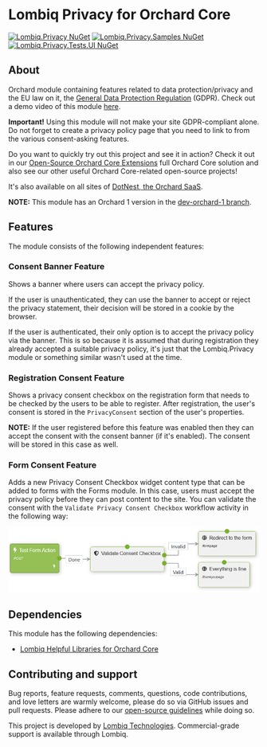 # Lombiq Privacy for Orchard Core



[![Lombiq.Privacy NuGet](https://img.shields.io/nuget/v/Lombiq.Privacy?label=Lombiq.Privacy)](https://www.nuget.org/packages/Lombiq.Privacy/)
[![Lombiq.Privacy.Samples NuGet](https://img.shields.io/nuget/v/Lombiq.Privacy.Samples?label=Lombiq.Privacy.Samples)](https://www.nuget.org/packages/Lombiq.Privacy.Samples/)
[![Lombiq.Privacy.Tests.UI NuGet](https://img.shields.io/nuget/v/Lombiq.Privacy.Tests.UI?label=Lombiq.Privacy.Tests.UI)](https://www.nuget.org/packages/Lombiq.Privacy.Tests.UI/)


## About

Orchard module containing features related to data protection/privacy and the EU law on it, the [General Data Protection Regulation](http://eur-lex.europa.eu/legal-content/EN/TXT/?qid=1462439808430&uri=CELEX:32016R0679) (GDPR). Check out a demo video of this module [here](https://www.youtube.com/watch?v=GnyYL9Zdo8Q).

**Important!** Using this module will not make your site GDPR-compliant alone. Do not forget to create a privacy policy page that you need to link to from the various consent-asking features.

Do you want to quickly try out this project and see it in action? Check it out in our [Open-Source Orchard Core Extensions](https://github.com/Lombiq/Open-Source-Orchard-Core-Extensions) full Orchard Core solution and also see our other useful Orchard Core-related open-source projects!

It's also available on all sites of [DotNest, the Orchard SaaS](https://dotnest.com/).

**NOTE:** This module has an Orchard 1 version in the [dev-orchard-1 branch](https://github.com/Lombiq/Orchard-Privacy/tree/dev-orchard-1).


## Features

The module consists of the following independent features:


### Consent Banner Feature

Shows a banner where users can accept the privacy policy. 

If the user is unauthenticated, they can use the banner to accept or reject the privacy statement, their decision will be stored in a cookie by the browser. 

If the user is authenticated, their only option is to accept the privacy policy via the banner. This is so because it is assumed that during registration they already accepted a suitable privacy policy, it's just that the Lombiq.Privacy module or something similar wasn't used at the time.


### Registration Consent Feature

Shows a privacy consent checkbox on the registration form that needs to be checked by the users to be able to register. After registration, the user's consent is stored in the `PrivacyConsent` section of the user's properties.

**NOTE:** If the user registered before this feature was enabled then they can accept the consent with the consent banner (if it's enabled). The consent will be stored in this case as well. 


### Form Consent Feature

Adds a new Privacy Consent Checkbox widget content type that can be added to forms with the Forms module. In this case, users must accept the privacy policy before they can post content to the site. You can validate the consent with the `Validate Privacy Consent Checkbox` workflow activity in the following way:

![Consent Checkbox Workflow](Docs/Attachments/ConsentCheckboxWorkflow.png)

## Dependencies 

This module has the following dependencies:

- [Lombiq Helpful Libraries for Orchard Core](https://github.com/Lombiq/Helpful-Libraries)


## Contributing and support

Bug reports, feature requests, comments, questions, code contributions, and love letters are warmly welcome, please do so via GitHub issues and pull requests. Please adhere to our [open-source guidelines](https://lombiq.com/open-source-guidelines) while doing so.

This project is developed by [Lombiq Technologies](https://lombiq.com/). Commercial-grade support is available through Lombiq.
